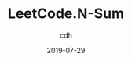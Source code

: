 ---
layout:     post
title:      LeetCode.N-Sum
subtitle:   
date:       2019-07-29
author:     cdh
header-img: img/post-bg-github-cup.jpg
catalog: true
tags:
    - Coding
    - Sum
---